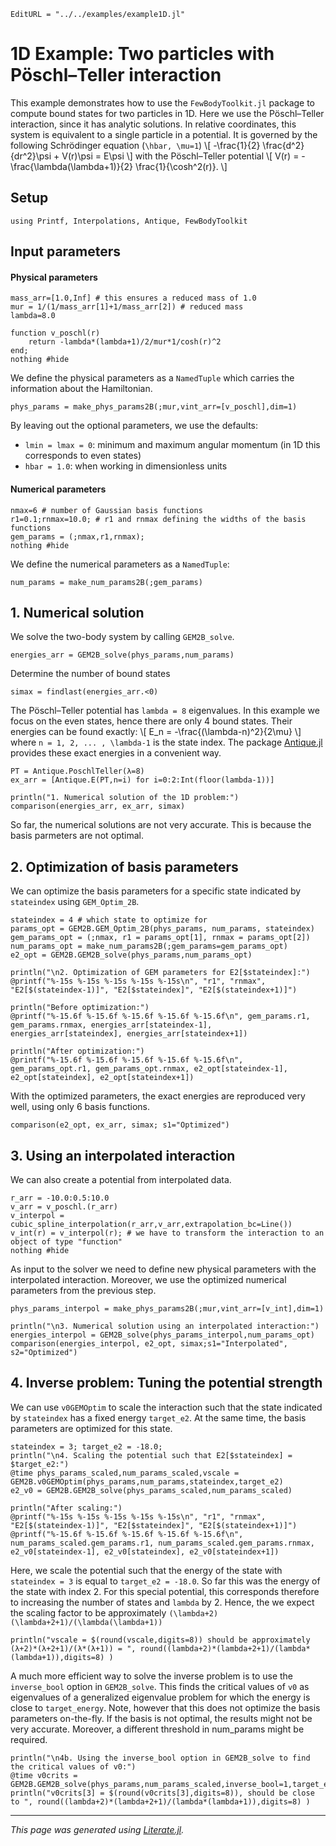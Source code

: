 ```@meta
EditURL = "../../examples/example1D.jl"
```

# 1D Example: Two particles with Pöschl–Teller interaction

This example demonstrates how to use the `FewBodyToolkit.jl` package to compute bound states for two particles in 1D. Here we use the Pöschl–Teller interaction, since it has analytic solutions. In relative coordinates, this system is equivalent to a single particle in a potential. It is governed by the following Schrödinger equation (``\hbar, \mu=1``)
\\[ -\frac{1}{2} \frac{d^2}{dr^2}\psi + V(r)\psi = E\psi \\]
with the Pöschl–Teller potential
\\[ V(r) = -\frac{\lambda(\lambda+1)}{2} \frac{1}{\cosh^2(r)}. \\]

## Setup

````@example example1D
using Printf, Interpolations, Antique, FewBodyToolkit
````

## Input parameters

#### Physical parameters

````@example example1D
mass_arr=[1.0,Inf] # this ensures a reduced mass of 1.0
mur = 1/(1/mass_arr[1]+1/mass_arr[2]) # reduced mass
lambda=8.0

function v_poschl(r)
    return -lambda*(lambda+1)/2/mur*1/cosh(r)^2
end;
nothing #hide
````

We define the physical parameters as a `NamedTuple` which carries the information about the Hamiltonian.

````@example example1D
phys_params = make_phys_params2B(;mur,vint_arr=[v_poschl],dim=1)
````

By leaving out the optional parameters, we use the defaults:
- `lmin = lmax = 0`: minimum and maximum angular momentum (in 1D this corresponds to even states)
- `hbar = 1.0`: when working in dimensionless units

#### Numerical parameters

````@example example1D
nmax=6 # number of Gaussian basis functions
r1=0.1;rnmax=10.0; # r1 and rnmax defining the widths of the basis functions
gem_params = (;nmax,r1,rnmax);
nothing #hide
````

We define the numerical parameters as a `NamedTuple`:

````@example example1D
num_params = make_num_params2B(;gem_params)
````

## 1. Numerical solution

We solve the two-body system by calling `GEM2B_solve`.

````@example example1D
energies_arr = GEM2B_solve(phys_params,num_params)
````

Determine the number of bound states

````@example example1D
simax = findlast(energies_arr.<0)
````

The Pöschl–Teller potential has `lambda = 8` eigenvalues. In this example we focus on the even states, hence there are only 4 bound states. Their energies can be found exactly:
\\[ E_n = -\frac{(\lambda-n)^2}{2\mu} \\]
where `` n = 1, 2, ... , \lambda-1 `` is the state index. The package [Antique.jl](https://github.com/ohno/Antique.jl) provides these exact energies in a convenient way.

````@example example1D
PT = Antique.PoschlTeller(λ=8)
ex_arr = [Antique.E(PT,n=i) for i=0:2:Int(floor(lambda-1))]

println("1. Numerical solution of the 1D problem:")
comparison(energies_arr, ex_arr, simax)
````

So far, the numerical solutions are not very accurate. This is because the basis parmeters are not optimal.

## 2. Optimization of basis parameters

We can optimize the basis parameters for a specific state indicated by `stateindex` using `GEM_Optim_2B`.

````@example example1D
stateindex = 4 # which state to optimize for
params_opt = GEM2B.GEM_Optim_2B(phys_params, num_params, stateindex)
gem_params_opt = (;nmax, r1 = params_opt[1], rnmax = params_opt[2])
num_params_opt = make_num_params2B(;gem_params=gem_params_opt)
e2_opt = GEM2B.GEM2B_solve(phys_params,num_params_opt)

println("\n2. Optimization of GEM parameters for E2[$stateindex]:")
@printf("%-15s %-15s %-15s %-15s %-15s\n", "r1", "rnmax", "E2[$(stateindex-1)]", "E2[$stateindex]", "E2[$(stateindex+1)]")

println("Before optimization:")
@printf("%-15.6f %-15.6f %-15.6f %-15.6f %-15.6f\n", gem_params.r1, gem_params.rnmax, energies_arr[stateindex-1], energies_arr[stateindex], energies_arr[stateindex+1])

println("After optimization:")
@printf("%-15.6f %-15.6f %-15.6f %-15.6f %-15.6f\n", gem_params_opt.r1, gem_params_opt.rnmax, e2_opt[stateindex-1], e2_opt[stateindex], e2_opt[stateindex+1])
````

With the optimized parameters, the exact energies are reproduced very well, using only 6 basis functions.

````@example example1D
comparison(e2_opt, ex_arr, simax; s1="Optimized")
````

## 3. Using an interpolated interaction
We can also create a potential from interpolated data.

````@example example1D
r_arr = -10.0:0.5:10.0
v_arr = v_poschl.(r_arr)
v_interpol = cubic_spline_interpolation(r_arr,v_arr,extrapolation_bc=Line())
v_int(r) = v_interpol(r); # we have to transform the interaction to an object of type "function"
nothing #hide
````

As input to the solver we need to define new physical parameters with the interpolated interaction. Moreover, we use the optimized numerical parameters from the previous step.

````@example example1D
phys_params_interpol = make_phys_params2B(;mur,vint_arr=[v_int],dim=1)

println("\n3. Numerical solution using an interpolated interaction:")
energies_interpol = GEM2B_solve(phys_params_interpol,num_params_opt)
comparison(energies_interpol, e2_opt, simax;s1="Interpolated", s2="Optimized")
````

## 4. Inverse problem: Tuning the potential strength

We can use `v0GEMOptim` to scale the interaction such that the state indicated by `stateindex` has a fixed energy `target_e2`. At the same time, the basis parameters are optimized for this state.

````@example example1D
stateindex = 3; target_e2 = -18.0;
println("\n4. Scaling the potential such that E2[$stateindex] = $target_e2:")
@time phys_params_scaled,num_params_scaled,vscale = GEM2B.v0GEMOptim(phys_params,num_params,stateindex,target_e2)
e2_v0 = GEM2B.GEM2B_solve(phys_params_scaled,num_params_scaled)

println("After scaling:")
@printf("%-15s %-15s %-15s %-15s %-15s\n", "r1", "rnmax", "E2[$(stateindex-1)]", "E2[$stateindex]", "E2[$(stateindex+1)]")
@printf("%-15.6f %-15.6f %-15.6f %-15.6f %-15.6f\n", num_params_scaled.gem_params.r1, num_params_scaled.gem_params.rnmax, e2_v0[stateindex-1], e2_v0[stateindex], e2_v0[stateindex+1])
````

Here, we scale the potential such that the energy of the state with `stateindex = 3` is equal to `target_e2 = -18.0`. So far this was the energy of the state with index 2. For this special potential, this corresponds therefore to increasing the number of states and `lambda` by 2. Hence, the we expect the scaling factor to be approximately ``(\lambda+2)(\lambda+2+1)/(\lambda(\lambda+1))``

````@example example1D
println("vscale = $(round(vscale,digits=8)) should be approximately (λ+2)*(λ+2+1)/(λ*(λ+1)) = ", round((lambda+2)*(lambda+2+1)/(lambda*(lambda+1)),digits=8) )
````

A much more efficient way to solve the inverse problem is to use the `inverse_bool` option in `GEM2B_solve`. This finds the critical values of `v0` as eigenvalues of a generalized eigenvalue problem for which the energy is close to `target_energy`. Note, however that this does not optimize the basis parameters on-the-fly. If the basis is not optimal, the results might not be very accurate. Moreover, a different threshold in num_params might be required.

````@example example1D
println("\n4b. Using the inverse_bool option in GEM2B_solve to find the critical values of v0:")
@time v0crits = GEM2B.GEM2B_solve(phys_params,num_params_scaled,inverse_bool=1,target_energy=target_e2)
println("v0crits[3] = $(round(v0crits[3],digits=8)), should be close to ", round((lambda+2)*(lambda+2+1)/(lambda*(lambda+1)),digits=8) )
````

---

*This page was generated using [Literate.jl](https://github.com/fredrikekre/Literate.jl).*

